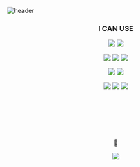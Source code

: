 ![header](https://capsule-render.vercel.app/api?type=wave&color=7BD1D2&height=300&section=header&text=Ara%20Jo&fontSize=90&animation=twinkling)

<h3 align="center">I CAN USE</h3>

<p align="center">
  
<img src="https://img.shields.io/badge/Python-3766AB?style=flat-square&logo=Python&logoColor=white"/>

<img src="https://img.shields.io/badge/Java-007396?style=flat-square&logo=Java&logoColor=white"/>

<p align="center">

<img src="https://img.shields.io/badge/HTML5-E34F26?style=flat-square&logo=HTML5&logoColor=white"/>
  
<img src="https://img.shields.io/badge/CSS-1572B6?style=flat-square&logo=CSS3&logoColor=white"/>

<img src="https://img.shields.io/badge/JavaScript-F7DF1E?style=flat-square&logo=JavaScript&logoColor=white"/>

</p>

<p align="center">
<img src="https://img.shields.io/badge/Spring-6DB33F?style=flat-square&logo=Spring&logoColor=white"/>
  
<img src="https://img.shields.io/badge/Django-092E20?style=flat-square&logo=Django&logoColor=white"/>
</p>

<p align="center">
<img src="https://img.shields.io/badge/Docker-2496ED?style=flat-square&logo=Docker&logoColor=white"/>

<img src="https://img.shields.io/badge/TravisCI-3EAAAF?style=flat-square&logo=TravisCI&logoColor=white"/>

<img src="https://img.shields.io/badge/Heroku-430098?style=flat-square&logo=Heroku&logoColor=white"/>
</p>

<br>
<br>
<br>
<br>
<br>
<p align="center">
🔔
</p>
<p align="center">
<a href="https://hits.seeyoufarm.com"><img src="https://hits.seeyoufarm.com/api/count/incr/badge.svg?url=https%3A%2F%2Fgithub.com%2Farajo-hub&count_bg=%2300AAD1&title_bg=%23001460&icon=&icon_color=%23E7E7E7&title=hits&edge_flat=true"/></a>
</p>
<br>
<br>
<br>
